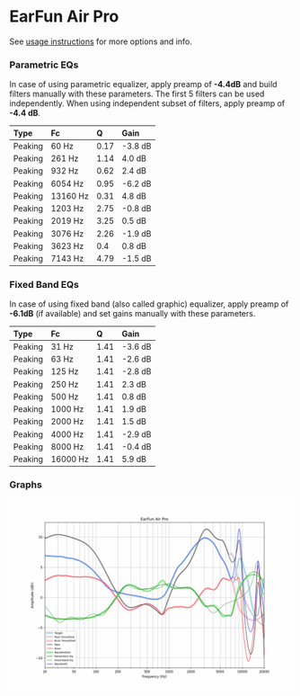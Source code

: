 # EarFun Air Pro
See [usage instructions](https://github.com/jaakkopasanen/AutoEq#usage) for more options and info.

### Parametric EQs
In case of using parametric equalizer, apply preamp of **-4.4dB** and build filters manually
with these parameters. The first 5 filters can be used independently.
When using independent subset of filters, apply preamp of **-4.4 dB**.

| Type    | Fc       |    Q | Gain    |
|:--------|:---------|:-----|:--------|
| Peaking | 60 Hz    | 0.17 | -3.8 dB |
| Peaking | 261 Hz   | 1.14 | 4.0 dB  |
| Peaking | 932 Hz   | 0.62 | 2.4 dB  |
| Peaking | 6054 Hz  | 0.95 | -6.2 dB |
| Peaking | 13160 Hz | 0.31 | 4.8 dB  |
| Peaking | 1203 Hz  | 2.75 | -0.8 dB |
| Peaking | 2019 Hz  | 3.25 | 0.5 dB  |
| Peaking | 3076 Hz  | 2.26 | -1.9 dB |
| Peaking | 3623 Hz  | 0.4  | 0.8 dB  |
| Peaking | 7143 Hz  | 4.79 | -1.5 dB |

### Fixed Band EQs
In case of using fixed band (also called graphic) equalizer, apply preamp of **-6.1dB**
(if available) and set gains manually with these parameters.

| Type    | Fc       |    Q | Gain    |
|:--------|:---------|:-----|:--------|
| Peaking | 31 Hz    | 1.41 | -3.6 dB |
| Peaking | 63 Hz    | 1.41 | -2.6 dB |
| Peaking | 125 Hz   | 1.41 | -2.8 dB |
| Peaking | 250 Hz   | 1.41 | 2.3 dB  |
| Peaking | 500 Hz   | 1.41 | 0.8 dB  |
| Peaking | 1000 Hz  | 1.41 | 1.9 dB  |
| Peaking | 2000 Hz  | 1.41 | 1.5 dB  |
| Peaking | 4000 Hz  | 1.41 | -2.9 dB |
| Peaking | 8000 Hz  | 1.41 | -0.4 dB |
| Peaking | 16000 Hz | 1.41 | 5.9 dB  |

### Graphs
![](./EarFun%20Air%20Pro.png)